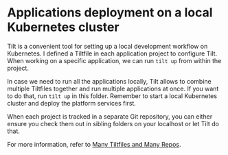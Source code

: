 # Applications deployment on a local Kubernetes cluster

Tilt is a convenient tool for setting up a local development workflow on Kubernetes.
I defined a Tiltfile in each application project to configure Tilt. When working on a specific
application, we can run `tilt up` from within the project.

In case we need to run all the applications locally, Tilt allows to combine multiple Tiltfiles
together and run multiple applications at once. If you want to do that, run `tilt up`
in this folder. Remember to start a local Kubernetes cluster and deploy the platform services first.

When each project is tracked in a separate Git repository, you can either ensure you check them out
in sibling folders on your localhost or let Tilt do that.

For more information, refer to [Many Tiltfiles and Many Repos](https://docs.tilt.dev/multiple_repos.html).